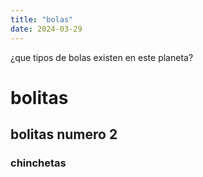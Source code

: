 ```yaml
---
title: "bolas"
date: 2024-03-29
---
```


¿que tipos de bolas existen en este planeta?

# bolitas

## bolitas numero 2

### chinchetas
